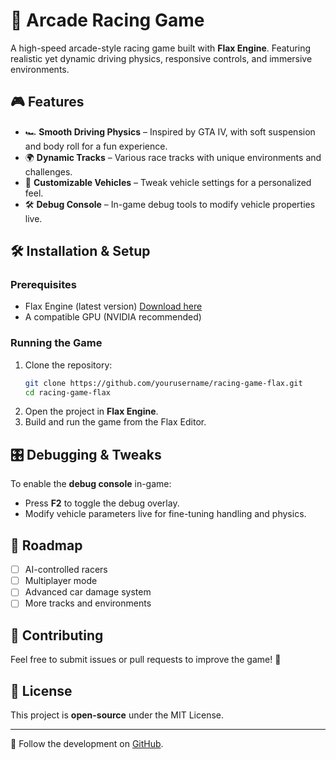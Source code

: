 # 🚗 Arcade Racing Game

A high-speed arcade-style racing game built with **Flax Engine**. Featuring realistic yet dynamic driving physics, responsive controls, and immersive environments.

## 🎮 Features
- 🏎️ **Smooth Driving Physics** – Inspired by GTA IV, with soft suspension and body roll for a fun experience.
- 🌍 **Dynamic Tracks** – Various race tracks with unique environments and challenges.
- 🎨 **Customizable Vehicles** – Tweak vehicle settings for a personalized feel.
- 🛠️ **Debug Console** – In-game debug tools to modify vehicle properties live.

## 🛠️ Installation & Setup
### Prerequisites
- Flax Engine (latest version) [Download here](https://flaxengine.com/)
- A compatible GPU (NVIDIA recommended)

### Running the Game
1. Clone the repository:
   ```sh
   git clone https://github.com/yourusername/racing-game-flax.git
   cd racing-game-flax
   ```
2. Open the project in **Flax Engine**.
3. Build and run the game from the Flax Editor.

## 🎛️ Debugging & Tweaks
To enable the **debug console** in-game:
- Press **F2** to toggle the debug overlay.
- Modify vehicle parameters live for fine-tuning handling and physics.

## 🎯 Roadmap
- [ ] AI-controlled racers
- [ ] Multiplayer mode
- [ ] Advanced car damage system
- [ ] More tracks and environments

## 🤝 Contributing
Feel free to submit issues or pull requests to improve the game! 🚀

## 📜 License
This project is **open-source** under the MIT License.

---
🔗 Follow the development on [GitHub](https://github.com/yourusername/racing-game-flax).


